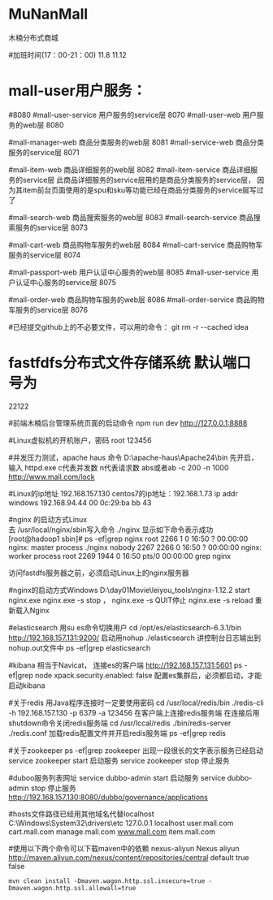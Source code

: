 # MuNanMall
木楠分布式商城

#加班时间(17：00-21：00)
11.8   11.12

# mall-user用户服务：
#8080
#mall-user-service 用户服务的service层
8070 
#mall-user-web 用户服务的web层
8080

#mall-manager-web 商品分类服务的web层
8081
#mall-service-web 商品分类服务的service层
8071

#mall-item-web 商品详细服务的web层
8082
#mall-item-service 商品详细服务的service层
此商品详细服务的service层用的是商品分类服务的service层，
因为其item前台页面使用的是spu和sku等功能已经在商品分类服务的service层写过了

#mall-search-web 商品搜索服务的web层
8083
#mall-search-service 商品搜索服务的service层
8073

#mall-cart-web 商品购物车服务的web层
8084
#mall-cart-service 商品购物车服务的service层
8074

#mall-passport-web 用户认证中心服务的web层
8085
#mall-user-service 用户认证中心服务的service层
8075 

#mall-order-web 商品购物车服务的web层
8086
#mall-order-service 商品购物车服务的service层
8076

#已经提交github上的不必要文件，可以用的命令：
git rm -r --cached idea

# fastfdfs分布式文件存储系统 默认端口号为 
22122

#前端木楠后台管理系统页面的启动命令
npm run dev   http://127.0.0.1:8888

#Linux虚拟机的开机账户，密码
root   123456

#并发压力测试，apache haus 命令  D:\apache-haus\Apache24\bin
先开启，输入  httpd.exe    c代表并发数  n代表请求数
abs或者ab -c 200 -n 1000 http://www.mall.com/lock

#Linux的ip地址
192.168.157.130   centos7的ip地址：192.168.1.73   ip addr
windows 192.168.94.44
00 0c:29:ba bb 43

#nginx 的启动方式Linux   
去 /usr/local/nginx/sbin写入命令
./nginx
显示如下命令表示成功
[root@hadoop1 sbin]# ps -ef|grep nginx 
root       2266      1  0 16:50 ?        00:00:00 nginx: master process ./nginx
nobody     2267   2266  0 16:50 ?        00:00:00 nginx: worker process
root       2269   1944  0 16:50 pts/0    00:00:00 grep nginx

访问fastdfs服务器之前，必须启动Linux上的nginx服务器

#nginx的启动方式Windows
D:\day01Movie\leiyou_tools\nginx-1.12.2
start nginx.exe
nginx.exe -s stop  ， nginx.exe -s QUIT停止
nginx.exe -s reload    重新载入Nginx

#elasticsearch 用su es命令切换用户  cd /opt/es/elasticsearch-6.3.1/bin   http://192.168.157.131:9200/
启动用nohup ./elasticsearch  讲控制台日志输出到nohup.out文件中
ps -ef|grep elasticsearch

#kibana 相当于Navicat， 连接es的客户端
http://192.168.157.131:5601
 ps -ef|grep node
xpack.security.enabled: false 
配置es集群后，必须都启动，才能启动kibana


#关于redis  用Java程序连接时一定要使用密码
cd /usr/local/redis/bin  ./redis-cli -h 192.168.157.130 -p 6379 -a 123456  在客户端上连接redis服务端 在连接后用shutdown命令关闭redis服务端
cd /usr/lccal/redis  ./bin/redis-server ./redis.conf  加载redis配置文件并开启redis服务端
ps -ef|grep redis

#关于zookeeper
ps -ef|grep zookeeper 出现一段很长的文字表示服务已经启动
service zookeeper start   启动服务
service zookeeper stop    停止服务

#duboo服务列表网址
service dubbo-admin start  启动服务
service dubbo-admin stop   停止服务
http://192.168.157.130:8080/dubbo/governance/applications

#hosts文件路径已经用其他域名代替localhost
C:\Windows\System32\drivers\etc
127.0.0.1 localhost user.mall.com cart.mall.com manage.mall.com www.mall.com item.mall.com

#使用以下两个命令可以下载maven中的依赖
    <repositories>
        <repository>
            <id>nexus-aliyun</id>
            <name>Nexus aliyun</name>
            <url>http://maven.aliyun.com/nexus/content/repositories/central</url>
            <layout>default</layout>
            <!-- 是否开启发布版构件下载 -->
            <releases>
                <enabled>true</enabled>
            </releases>
            <!-- 是否开启快照版构件下载 -->
            <snapshots>
                <enabled>false</enabled>
            </snapshots>
        </repository>
    </repositories>
    
    mvn clean install -Dmaven.wagon.http.ssl.insecure=true -Dmaven.wagon.http.ssl.allowall=true